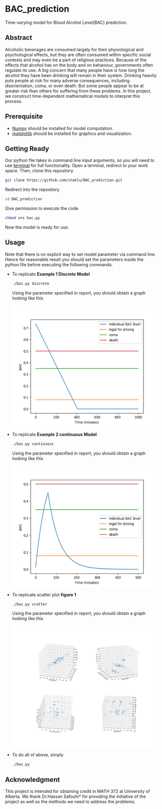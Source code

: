 # BAC_prediction
Time-varying model for Blood Alcohol Level(BAC) prediction.

## Abstract
Alcoholic beverages are consumed largely for their physiological and psychological effects, but they are often consumed within specific social contexts and may even be a part of religious practices. Because of the effects that alcohol has on the body and on behaviour, governments often regulate its use. A big concern that many people have is how long the alcohol they have been drinking will remain in their system. Drinking heavily puts people at risk for many adverse consequences, including disorientation, coma, or even death. But some people appear to be at greater risk than others for suffering from these problems. In this project, we construct time-dependent mathematical models to interpret this process. 

## Prerequisite
- [Numpy](http://www.numpy.org/) should be installed for model computation.
- [matplotlib](https://matplotlib.org/) should be installed for graphics and visualization.

## Getting Ready
Our python file takes in command line input arguments, so you will need to use [terminal](https://www.youtube.com/watch?v=8sLgu_q5Jyk) for full functionality.
Open a terminal, redirect to your work space. Then, clone this repository
```sh
git clone https://github.com/stwklu/BAC_prediction.git
```
Redirect into the repository
```sh
cd BAC_prediction
```
Give permission to execute the code
```sh
chmod u+x bac.py
```
Now the model is ready for use.

## Usage
Note that there is no explicit way to set model parameter via command line. Hence for reasonable result you should set the parameters inside the python file before executing the following commands.
- To replicate **Example 1 Discrete Model**
  ```sh
  ./bac.py discrete
  ```
  Using the parameter specified in report, you should obtain a graph looking like this
  <p align="center">
    <img src="doc/Figure_1.png" width="800" height="400">
  </p>

- To replicate **Example 2 continuous Model**
  ```sh
  ./bac.py continuous
  ```
    Using the parameter specified in report, you should obtain a graph looking like this
    <p align="center">
      <img src="doc/continuous_example.png" width="800" height="400">
    </p>

- To replicate scatter plot **figure 1**
  ```sh
  ./bac.py scatter
  ```
  Using the parameter specified in report, you should obtain a graph looking like this
  <p align="center">
    <img src="doc/analysis.png" width="800" height="400">
  </p>

- To do all of above, simply
  ```sh
  ./bac.py
  ```
   
 ## Acknowledgment
This project is intended for obtaining credit in MATH 372 at University of Alberta. We thank Dr.Hassan Safouhi* for providing the initiative of the project as well as the methods we need to address the problems.
